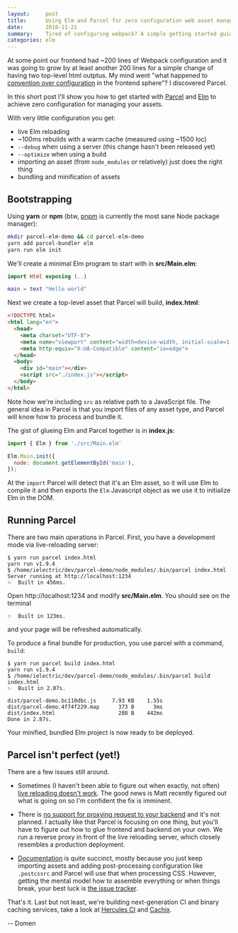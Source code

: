 ```yaml
---
layout:     post
title:      Using Elm and Parcel for zero configuration web asset management
date:       2018-11-21
summary:    Tired of configuring webpack? A simple getting started guide to drop your 400 lines of javascript
categories: elm
---
```


At some point our frontend had ~200 lines of Webpack configuration and
it was going to grow by at least another 200 lines for a simple change of having
two top-level html outptus. My mind went
"what happened to [convention over configuration](https://en.wikipedia.org/wiki/Convention_over_configuration)
 in the frontend sphere"? I discovered Parcel.

In this short post I'll show you how to get started with [Parcel](https://parceljs.org)
and [Elm](https://elm-lang.org/) to achieve zero configuration for managing your assets.

With very little configuration you get:

- live Elm reloading
- ~100ms rebuilds with a warm cache (measured using ~1500 loc)
- `--debug` when using a server (this change hasn't been released yet)
- `--optimize` when using a build
- importing an asset (from `node_modules` or relatively) just does the right thing
- bundling and minification of assets

## Bootstrapping

Using **yarn** or **npm** (btw, [pnpm](https://pnpm.js.org/) is currently the
most sane Node package manager):

```bash
mkdir parcel-elm-demo && cd parcel-elm-demo
yarn add parcel-bundler elm
yarn run elm init
```

We'll create a minimal Elm program to start with in **src/Main.elm**:

```elm
import Html exposing (..)

main = text "Hello world"
```

Next we create a top-level asset that Parcel will build, **index.html**:

```html  
<!DOCTYPE html>
<html lang="en">
  <head>
    <meta charset="UTF-8">
    <meta name="viewport" content="width=device-width, initial-scale=1.0">
    <meta http-equiv="X-UA-Compatible" content="ie=edge">
  </head>
  <body>
    <div id="main"></div>
    <script src="./index.js"></script>
  </body>
</html>
```

Note how we're including `src` as relative path to a JavaScript file. The general idea
in Parcel is that you import files of any asset type, and Parcel will
know how to process and bundle it.

The gist of glueing Elm and Parcel together is in **index.js**:

```javascript
import { Elm } from './src/Main.elm'

Elm.Main.init({
  node: document.getElementById('main'),
});
```

At the `import` Parcel will detect that it's an Elm asset,
so it will use Elm to compile it and then exports the `Elm` Javascript object as we use it
to initialize Elm in the DOM.

## Running Parcel

There are two main operations in Parcel. First, you have a development mode via
live-reloading server:

```
$ yarn run parcel index.html
yarn run v1.9.4
$ /home/ielectric/dev/parcel-demo/node_modules/.bin/parcel index.html
Server running at http://localhost:1234
✨  Built in 456ms.
```

Open http://localhost:1234 and modify **src/Main.elm**. You should see on the terminal

```
✨  Built in 123ms.
```

and your page will be refreshed automatically.

To produce a final bundle for production, you use parcel with a command, `build`:

```
$ yarn run parcel build index.html
yarn run v1.9.4
$ /home/ielectric/dev/parcel-demo/node_modules/.bin/parcel build index.html
✨  Built in 2.07s.

dist/parcel-demo.bc110dbc.js     7.93 KB    1.55s
dist/parcel-demo.4f74f229.map      373 B      3ms
dist/index.html                    288 B    442ms
Done in 2.87s.
```

Your minified, bundled Elm project is now ready to be deployed.

## Parcel isn't perfect (yet!)

There are a few issues still around.

- Sometimes (I haven't been able to figure out when exactly, not often)
  [live reloading doesn't work](https://github.com/parcel-bundler/parcel/issues/2147).
  The good news is Matt recently figured out what is going on so I'm confident
  the fix is imminent.

- There is [no support for proxying request to your backend](https://github.com/parcel-bundler/parcel/issues/1562)
  and it's not planned. I actually like that Parcel is focusing on one thing, but
  you'll have to figure out how to glue frontend and backend on your own. We run
  a reverse proxy in front of the live reloading server, which closely resembles
  a production deployment.

- [Documentation](https://parceljs.org/getting_started.html) is quite succinct,
  mostly because you just keep importing assets and adding post-processing configuration
  like `.postcssrc` and Parcel will use that when processing CSS. However, getting the
  mental model how to assemble everything or when things break, your best luck is
  [the issue tracker](https://github.com/parcel-bundler/parcel/issues).

That's it. Last but not least, we're building next-generation CI and binary
caching services, take a look at [Hercules CI](https://hercules-ci.com) and
[Cachix](https://cachix.org).

-- Domen
